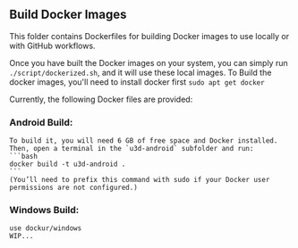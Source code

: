 
## Build Docker Images

This folder contains Dockerfiles for building Docker images to use locally or with GitHub workflows.

Once you have built the Docker images on your system, you can simply run `./script/dockerized.sh`, and it will use these local images.
To Build the docker images, you'll need to install docker first
`sudo apt get docker`

Currently, the following Docker files are provided:

### Android Build:

    To build it, you will need 6 GB of free space and Docker installed.
    Then, open a terminal in the `u3d-android` subfolder and run:
    ```bash
    docker build -t u3d-android .
    ```
    (You’ll need to prefix this command with sudo if your Docker user permissions are not configured.)
    
### Windows Build: 
    
    use dockur/windows
    WIP...
